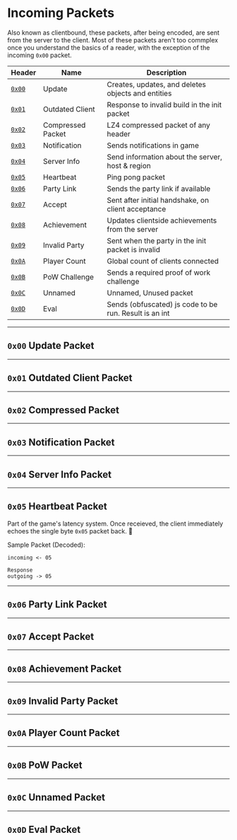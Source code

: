 # **Incoming Packets**

Also known as clientbound, these packets, after being encoded, are sent from the server to the client. Most of these packets aren't too commplex once you understand the basics of a reader, with the exception of the incoming `0x00` packet.

| Header                                              | Name              | Description                                            |
| --------------------------------------------------- | ----------------- | ------------------------------------------------------ |
| [`0x00`](./incoming.md#0x00-update-packet)          | Update            | Creates, updates, and deletes objects and entities     |
| [`0x01`](./incoming.md#0x01-outdated-client-packet) | Outdated Client   | Response to invalid build in the init packet           |
| [`0x02`](./incoming.md#0x02-compressed-packet)      | Compressed Packet | LZ4 compressed packet of any header                    |
| [`0x03`](./incoming.md#0x03-notification-packet)    | Notification      | Sends notifications in game                            |
| [`0x04`](./incoming.md#0x04-server-info-packet)     | Server Info       | Send information about the server, host & region       |
| [`0x05`](./incoming.md#0x05-heartbeat-packet)       | Heartbeat         | Ping pong packet                                       |
| [`0x06`](./incoming.md#0x06-party-link-packet)      | Party Link        | Sends the party link if available                      |
| [`0x07`](./incoming.md#0x07-accept-packet)          | Accept            | Sent after initial handshake, on client acceptance     |
| [`0x08`](./incoming.md#0x08-achievement-packet)     | Achievement       | Updates clientside achievements from the server        |
| [`0x09`](./incoming.md#0x09-invalid-party-packet)   | Invalid Party     | Sent when the party in the init packet is invalid      |
| [`0x0A`](./incoming.md#0x0a-player-count-packet)    | Player Count      | Global count of clients connected                      |
| [`0x0B`](./incoming.md#0x0b-pow-packet)             | PoW Challenge     | Sends a required proof of work challenge               |
| [`0x0C`](./incoming.md#0x0c-unnamed-packet)         | Unnamed           | Unnamed, Unused packet                                 |
| [`0x0D`](./incoming.md#0x0d-eval-packet)            | Eval              | Sends (obfuscated) js code to be run. Result is an int |

---

## **`0x00` Update Packet**

---

## **`0x01` Outdated Client Packet**

---

## **`0x02` Compressed Packet**

---

## **`0x03` Notification Packet**

---

## **`0x04` Server Info Packet**

---

## **`0x05` Heartbeat Packet**

Part of the game's latency system. Once receieved, the client immediately echoes the single byte `0x05` packet back. 🏓

Sample Packet (Decoded):

```
incoming <- 05

Response
outgoing -> 05
```

---

## **`0x06` Party Link Packet**

---

## **`0x07` Accept Packet**

---

## **`0x08` Achievement Packet**

---

## **`0x09` Invalid Party Packet**

---

## **`0x0A` Player Count Packet**

---

## **`0x0B` PoW Packet**

---

## **`0x0C` Unnamed Packet**

---

## **`0x0D` Eval Packet**
